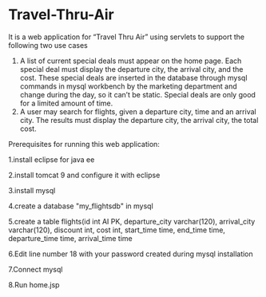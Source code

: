 # Travel-Thru-Air
It is a web application for “Travel Thru Air” using servlets to support the following two use cases
1. A list of current special deals must appear on the home page. Each special deal must display the departure city, the arrival city, and the cost. These special deals are inserted in the database through mysql commands in mysql workbench by the marketing department and change during the day, so it can’t be static. Special deals are only good for a limited amount of time.
2. A user may search for flights, given a departure city, time and an arrival city. The results must display the departure city, the arrival city, the total cost.


Prerequisites for running this web application:

1.install eclipse for java ee

2.install tomcat 9 and configure it with eclipse

3.install mysql

4.create a database "my_flightsdb" in mysql

5.create a table flights(id int AI PK, departure_city varchar(120), arrival_city varchar(120), discount int, cost int, start_time time, end_time time, departure_time       time, arrival_time time

6.Edit line number 18 with your password created during mysql installation

7.Connect mysql

8.Run home.jsp
